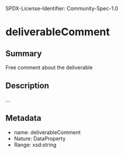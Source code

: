 SPDX-License-Identifier: Community-Spec-1.0

# deliverableComment

## Summary

Free comment about the deliverable

## Description

...

## Metadata

- name: deliverableComment
- Nature: DataProperty
- Range: xsd:string

